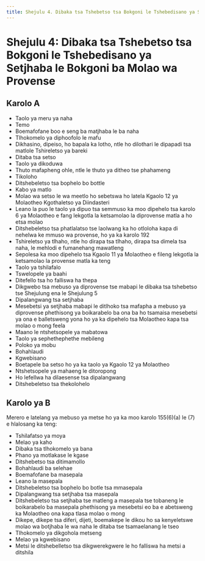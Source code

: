 ```yaml
---
title: Shejulu 4. Dibaka tsa Tshebetso tsa Bokgoni le Tshebedisano ya Setjhaba le Bokgoni ba Molao wa Provense
---
```


# Shejulu 4: Dibaka tsa Tshebetso tsa Bokgoni le Tshebedisano ya Setjhaba le Bokgoni ba Molao wa Provense

## Karolo A

*	Taolo ya meru ya naha
*	Temo
*	Boemafofane boo e seng ba matjhaba le ba naha
*	Tlhokomelo ya diphoofolo le mafu
*	Dikhasino, dipeiso, ho bapala ka lotho, ntle ho dilothari le dipapadi tsa matlole Tshireletso ya bareki
*	Ditaba tsa setso
*	Taolo ya dikoduwa
*	Thuto mafapheng ohle, ntle le thuto ya ditheo tse phahameng
*	Tikoloho
*	Ditshebeletso tsa bophelo bo bottle
*	Kabo ya matlo
*	Molao wa setso le wa meetlo ho sebetswa ho latela Kgaolo 12 ya Molaotheo Kgothaletso ya Diindasteri
*	Leano la puo le taolo ya dipuo tsa semmuso ka moo dipehelo tsa karolo 6 ya Molaotheo e fang lekgotla la ketsamolao la diprovense matla a ho etsa molao
*	Ditshebeletso tsa phatlalatso tse laolwang ka ho otloloha kapa di nehelwa ke mmuso wa provense, ho ya ka karolo 192
*	Tshireletso ya tlhaho, ntle ho dirapa tsa tlhaho, dirapa tsa dimela tsa naha, le mehlodi e fumanehang mawatleng
*	Sepolesa ka moo dipehelo tsa Kgaolo 11 ya Molaotheo e fileng lekgotla la ketsamolao la provense matla ka teng
*	Taolo ya tshilafalo
*	Tswelopele ya baahi
*	Ditefello tsa ho falliswa ha thepa
*	Dikgwebo tsa mebuso ya diprovense tse mabapi le dibaka tsa tshebetso tse Shejulung ena le Shejulung 5
*	Dipalangwang tsa setjhaba
*	Mesebetsi ya setjhaba mabapi le ditlhoko tsa mafapha a mebuso ya diprovense phethisong ya boikarabelo ba ona ba ho tsamaisa mesebetsi ya ona e balletsweng yona ho ya ka dipehelo tsa Molaotheo kapa tsa molao o mong feela
*	Maano le ntshetsopele ya mabatowa
*	Taolo ya sephethephethe mebileng
*	Poloko ya mobu
*	Bohahlaudi
*	Kgwebisano
*	Boetapele ba setso ho ya ka taolo ya Kgaolo 12 ya Molaotheo
*	Ntshetsopele ya mahaeng le ditoropong
*	Ho lefellwa ha dilaesense tsa dipalangwang
*	Ditshebeletso tsa thekolohelo

## Karolo ya B

Merero e latelang ya mebuso ya metse ho ya ka moo karolo 155(6)(a) le (7) e hlalosang ka teng:

*	Tshilafatso ya moya
*	Melao ya kaho
*	Dibaka tsa tlhokomelo ya bana
*	Phano ya motlakase le kgase
*	Ditshebetso tsa ditimamollo
*	Bohahlaudi ba selehae
*	Boemafofane ba masepala
*	Leano la masepala
*	Ditshebeletso tsa bophelo bo botle tsa mmasepala
*	Dipalangwang tsa setjhaba tsa masepala
*	Ditshebeletso tsa setjhaba tse matleng a masepala tse tobaneng le boikarabelo ba masepala phethisong ya mesebetsi eo ba e abetsweng ka Molaotheo ona kapa tlasa molao o mong 
*	Dikepe, dikepe tsa diferi, dijeti, boemakepe le dikou ho sa kenyeletswe molao wa botjhaba le wa naha le ditaba tse tsamaelanang le tseo
*	Tlhokomelo ya dikgohola metseng
*	Melao ya kgwebisano
*	Metsi le ditshebelletso tsa dikgwerekgwere le ho falliswa ha metsi a ditshila